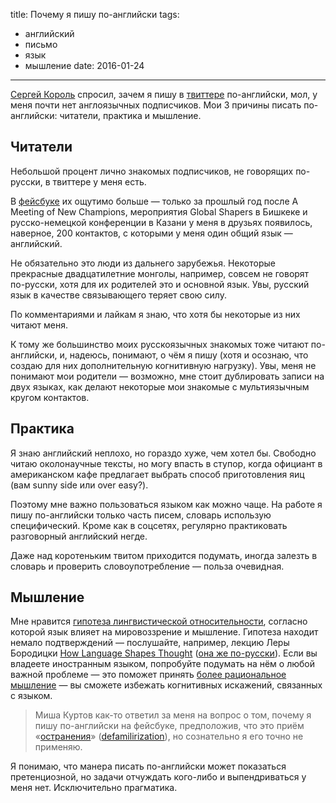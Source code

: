 title: Почему я пишу по-английски
tags:
  - английский
  - письмо
  - язык
  - мышление
date: 2016-01-24
---


[Сергей Король][1] спросил, зачем я пишу в [твиттере][2] по-английски, мол, у меня почти нет англоязычных подписчиков. Мои 3 причины писать по-английски: читатели, практика и мышление.

## Читатели

Небольшой процент лично знакомых подписчиков, не говорящих по-русски, в твиттере у меня есть. 

В [фейсбуке][3] их ощутимо больше  — только за прошлый год после A Meeting of New Champions, мероприятия Global Shapers в Бишкеке и русско-немецкой конференции в Казани у меня в друзьях появилось, наверное, 200 контактов, с которыми у меня один общий язык — английский. 

Не обязательно это люди из дальнего зарубежья. Некоторые прекрасные двадцатилетние монголы, например, совсем не говорят по-русски, хотя для их родителей это и основной язык. Увы, русский язык в качестве связывающего теряет свою силу.

По комментариями и лайкам я знаю, что хотя бы некоторые из них читают меня.

К тому же большинство моих русскоязычных знакомых тоже читают по-английски, и, надеюсь, понимают, о чём я пишу (хотя и осознаю, что создаю для них дополнительную когнитивную нагрузку). Увы, меня не понимают мои родители — возможно, мне стоит дублировать записи на двух языках, как делают некоторые мои знакомые с мультиязычным кругом контактов.

## Практика

Я знаю английский неплохо, но гораздо хуже, чем хотел бы. Свободно читаю околонаучные тексты, но могу впасть в ступор, когда официант в американском кафе предлагает выбрать способ приготовления яиц (вам sunny side или over easy?).

Поэтому мне важно пользоваться языком как можно чаще. На работе я пишу по-английски только часть писем, словарь использую специфический. Кроме как в соцсетях, регулярно практиковать  разговорный английский негде. 

Даже над коротеньким твитом приходится подумать, иногда залезть в словарь и проверить словоупотребление — польза очевидная.

## Мышление

Мне нравится [гипотеза лингвистической относительности][4], согласно которой язык влияет на мировоззрение и мышление. Гипотеза находит немало подтверждений — послушайте, например, лекцию Леры Бородицки [How Language Shapes Thought][5] 
([она же по-русски][6]). Если вы владеете иностранным языком, попробуйте подумать на нём о любой важной проблеме — это поможет принять [более рациональное мышление][7] — вы сможете избежать когнитивных искажений, связанных с языком. 

> Миша Куртов как-то ответил за меня на вопрос о том, почему я пишу по-английски на фейсбуке, предположив, что это приём «[остранения][8]» ([defamilirization][9]), но сознательно я его точно не применяю. 

Я понимаю, что манера писать по-английски может показаться претенциозной, но задачи отчуждать кого-либо и выпендриваться у меня нет. Исключительно прагматика.

[1]:	http://sergeykorol.ru/blog
[2]:	https://twitter.com/glebis
[3]:	https://fb.com/kalinin
[4]:	https://ru.wikipedia.org/wiki/%D0%93%D0%B8%D0%BF%D0%BE%D1%82%D0%B5%D0%B7%D0%B0_%D0%BB%D0%B8%D0%BD%D0%B3%D0%B2%D0%B8%D1%81%D1%82%D0%B8%D1%87%D0%B5%D1%81%D0%BA%D0%BE%D0%B9_%D0%BE%D1%82%D0%BD%D0%BE%D1%81%D0%B8%D1%82%D0%B5%D0%BB%D1%8C%D0%BD%D0%BE%D1%81%D1%82%D0%B8
[5]:	http://longnow.org/seminars/02010/oct/26/how-language-shapes-thought/
[6]:	https://www.youtube.com/watch?v=zEhv7vcGljw
[7]:	http://www.wired.com/2012/04/language-and-bias/
[8]:	https://ru.wikipedia.org/wiki/%D0%9E%D1%81%D1%82%D1%80%D0%B0%D0%BD%D0%B5%D0%BD%D0%B8%D0%B5
[9]:	https://en.wikipedia.org/wiki/Defamiliarization

